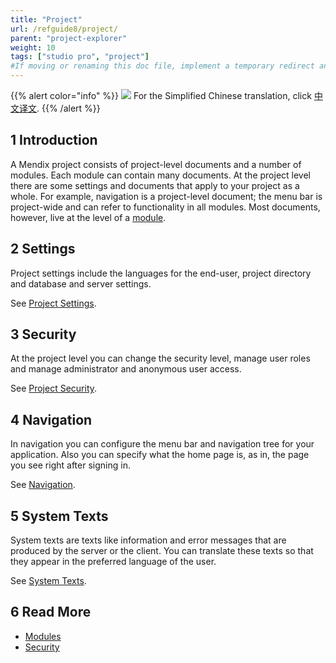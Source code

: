 ```yaml
---
title: "Project"
url: /refguide8/project/
parent: "project-explorer"
weight: 10
tags: ["studio pro", "project"]
#If moving or renaming this doc file, implement a temporary redirect and let the respective team know they should update the URL in the product. See Mapping to Products for more details.
---
```


{{% alert color="info" %}}
<img src="/attachments/china.png" style="display: inline-block; margin: 0" /> For the Simplified Chinese translation, click [中文译文](https://cdn.mendix.tencent-cloud.com/documentation/refguide8/project.pdf).
{{% /alert %}}

## 1 Introduction

A Mendix project consists of project-level documents and a number of modules. Each module can contain many documents. At the project level there are some settings and documents that apply to your project as a whole. For example, navigation is a project-level document; the menu bar is project-wide and can refer to functionality in all modules. Most documents, however, live at the level of a [module](/refguide8/modules/).

## 2 Settings

Project settings include the languages for the end-user, project directory and database and server settings.

See [Project Settings](/refguide8/project-settings/).

## 3 Security

At the project level you can change the security level, manage user roles and manage administrator and anonymous user access.

See [Project Security](/refguide8/project-security/).

## 4 Navigation

In navigation you can configure the menu bar and navigation tree for your application. Also you can specify what the home page is, as in, the page you see right after signing in.

See [Navigation](/refguide8/navigation/).

## 5 System Texts

System texts are texts like information and error messages that are produced by the server or the client. You can translate these texts so that they appear in the preferred language of the user.

See [System Texts](/refguide8/system-texts/).

## 6 Read More

* [Modules](/refguide8/modules/)
* [Security](/refguide8/security/)
